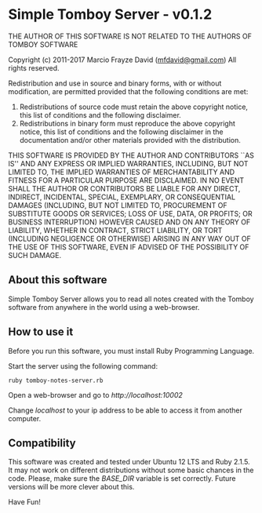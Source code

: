 # Simple Tomboy Server - v0.1.2


 THE AUTHOR OF THIS SOFTWARE IS NOT RELATED TO THE AUTHORS OF TOMBOY SOFTWARE

 Copyright (c) 2011-2017 Marcio Frayze David (mfdavid@gmail.com)
 All rights reserved.

 Redistribution and use in source and binary forms, with or without
 modification, are permitted provided that the following conditions
 are met:
 1. Redistributions of source code must retain the above copyright
    notice, this list of conditions and the following disclaimer.
 2. Redistributions in binary form must reproduce the above copyright
    notice, this list of conditions and the following disclaimer in the
    documentation and/or other materials provided with the distribution.

 THIS SOFTWARE IS PROVIDED BY THE AUTHOR AND CONTRIBUTORS ``AS IS'' AND
 ANY EXPRESS OR IMPLIED WARRANTIES, INCLUDING, BUT NOT LIMITED TO, THE
 IMPLIED WARRANTIES OF MERCHANTABILITY AND FITNESS FOR A PARTICULAR PURPOSE
 ARE DISCLAIMED.  IN NO EVENT SHALL THE AUTHOR OR CONTRIBUTORS BE LIABLE
 FOR ANY DIRECT, INDIRECT, INCIDENTAL, SPECIAL, EXEMPLARY, OR CONSEQUENTIAL
 DAMAGES (INCLUDING, BUT NOT LIMITED TO, PROCUREMENT OF SUBSTITUTE GOODS
 OR SERVICES; LOSS OF USE, DATA, OR PROFITS; OR BUSINESS INTERRUPTION)
 HOWEVER CAUSED AND ON ANY THEORY OF LIABILITY, WHETHER IN CONTRACT, STRICT
 LIABILITY, OR TORT (INCLUDING NEGLIGENCE OR OTHERWISE) ARISING IN ANY WAY
 OUT OF THE USE OF THIS SOFTWARE, EVEN IF ADVISED OF THE POSSIBILITY OF
 SUCH DAMAGE.


## About this software

Simple Tomboy Server allows you to read all notes created with the Tomboy 
software from anywhere in the world using a web-browser.


## How to use it

Before you run this software, you must install Ruby Programming Language.

Start the server using the following command:
```
ruby tomboy-notes-server.rb
```

Open a web-browser and go to *http://localhost:10002*

Change *localhost* to your ip address to be able to access it from another
computer.


## Compatibility

This software was created and tested under Ubuntu 12 LTS and Ruby 2.1.5. 
It may not work on different distributions without some basic chances in the code.
Please, make sure the *BASE_DIR* variable is set correctly. Future versions will
be more clever about this.


Have Fun!
